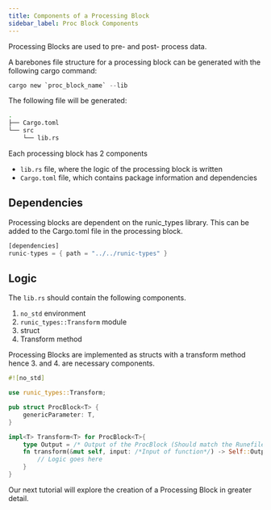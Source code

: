 ```yaml
---
title: Components of a Processing Block
sidebar_label: Proc Block Components
---
```


Processing Blocks are used to pre- and post- process data.

A barebones file structure for a processing block can be generated with the following cargo command:

```rust
cargo new `proc_block_name` --lib
```

The following file will be generated:

```bash
.
├── Cargo.toml
└── src
    └── lib.rs
```

Each processing block has 2 components

- `lib.rs` file, where the logic of the processing block is written
- `Cargo.toml` file, which contains package information and dependencies

## Dependencies

Processing blocks are dependent on the runic_types library. This can be added to the Cargo.toml file in the processing block.

```rust title="Cargo.toml"
[dependencies]
runic-types = { path = "../../runic-types" }
```

## Logic

The `lib.rs` should contain the following components.

1. `no_std` environment
2. `runic_types::Transform` module
3. struct
4. Transform method

Processing Blocks are implemented as structs with a transform method hence 3. and 4. are necessary components.

```rust
#![no_std]

use runic_types::Transform;

pub struct ProcBlock<T> {
    genericParameter: T,
}

impl<T> Transform<T> for ProcBlock<T>{
    type Output = /* Output of the ProcBlock (Should match the Runefile Output)*/;
    fn transform(&mut self, input: /*Input of function*/) -> Self::Output {
        // Logic goes here
    }
}
```

Our next tutorial will explore the creation of a Processing Block in greater detail.
